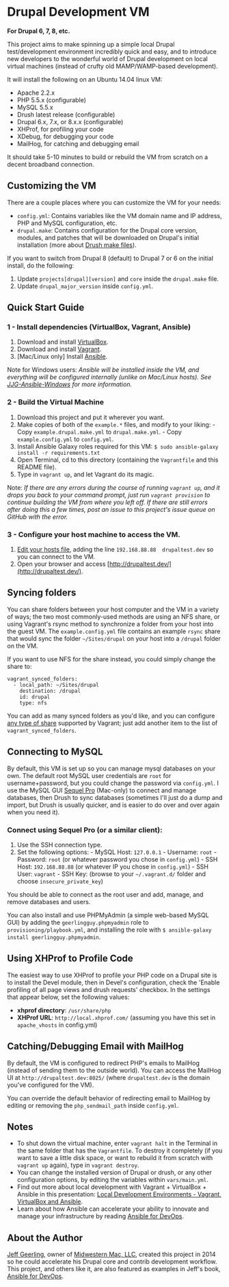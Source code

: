 # Drupal Development VM

**For Drupal 6, 7, 8, etc.**

This project aims to make spinning up a simple local Drupal test/development environment incredibly quick and easy, and to introduce new developers to the wonderful world of Drupal development on local virtual machines (instead of crufty old MAMP/WAMP-based development).

It will install the following on an Ubuntu 14.04 linux VM:

  - Apache 2.2.x
  - PHP 5.5.x (configurable)
  - MySQL 5.5.x
  - Drush latest release (configurable)
  - Drupal 6.x, 7.x, or 8.x.x (configurable)
  - XHProf, for profiling your code
  - XDebug, for debugging your code
  - MailHog, for catching and debugging email

It should take 5-10 minutes to build or rebuild the VM from scratch on a decent broadband connection.

## Customizing the VM

There are a couple places where you can customize the VM for your needs:

  - `config.yml`: Contains variables like the VM domain name and IP address, PHP and MySQL configuration, etc.
  - `drupal.make`: Contains configuration for the Drupal core version, modules, and patches that will be downloaded on Drupal's initial installation (more about [Drush make files](https://www.drupal.org/node/1432374)).

If you want to switch from Drupal 8 (default) to Drupal 7 or 6 on the initial install, do the following:

  1. Update `projects[drupal][version]` and `core` inside the `drupal.make` file.
  2. Update `drupal_major_version` inside `config.yml`.

## Quick Start Guide

### 1 - Install dependencies (VirtualBox, Vagrant, Ansible)

  1. Download and install [VirtualBox](https://www.virtualbox.org/wiki/Downloads).
  2. Download and install [Vagrant](http://www.vagrantup.com/downloads.html).
  3. [Mac/Linux only] Install [Ansible](http://docs.ansible.com/intro_installation.html).

Note for Windows users: *Ansible will be installed inside the VM, and everything will be configured internally (unlike on Mac/Linux hosts). See [JJG-Ansible-Windows](https://github.com/geerlingguy/JJG-Ansible-Windows) for more information.*

### 2 - Build the Virtual Machine

  1. Download this project and put it wherever you want.
  2. Make copies of both of the `example.*` files, and modify to your liking:
    - Copy `example.drupal.make.yml` to `drupal.make.yml`.
    - Copy `example.config.yml` to `config.yml`.
  3. Install Ansible Galaxy roles required for this VM: `$ sudo ansible-galaxy install -r requirements.txt`
  4. Open Terminal, cd to this directory (containing the `Vagrantfile` and this README file).
  5. Type in `vagrant up`, and let Vagrant do its magic.

Note: *If there are any errors during the course of running `vagrant up`, and it drops you back to your command prompt, just run `vagrant provision` to continue building the VM from where you left off. If there are still errors after doing this a few times, post an issue to this project's issue queue on GitHub with the error.*

### 3 - Configure your host machine to access the VM.

  1. [Edit your hosts file](http://www.rackspace.com/knowledge_center/article/how-do-i-modify-my-hosts-file), adding the line `192.168.88.88  drupaltest.dev` so you can connect to the VM.
  2. Open your browser and access [http://drupaltest.dev/](http://drupaltest.dev/).

## Syncing folders

You can share folders between your host computer and the VM in a variety of ways; the two most commonly-used methods are using an NFS share, or using Vagrant's rsync method to synchronize a folder from your host into the guest VM. The `example.config.yml` file contains an example `rsync` share that would sync the folder `~/Sites/drupal` on your host into a `/drupal` folder on the VM.

If you want to use NFS for the share instead, you could simply change the share to:

    vagrant_synced_folders:
      - local_path: ~/Sites/drupal
        destination: /drupal
        id: drupal
        type: nfs

You can add as many synced folders as you'd like, and you can configure [any type of share](https://docs.vagrantup.com/v2/synced-folders/index.html) supported by Vagrant; just add another item to the list of `vagrant_synced_folders`.

## Connecting to MySQL

By default, this VM is set up so you can manage mysql databases on your own. The default root MySQL user credentials are `root` for username+password, but you could change the password via `config.yml`. I use the MySQL GUI [Sequel Pro](http://www.sequelpro.com/) (Mac-only) to connect and manage databases, then Drush to sync databases (sometimes I'll just do a dump and import, but Drush is usually quicker, and is easier to do over and over again when you need it).

### Connect using Sequel Pro (or a similar client):

  1. Use the SSH connection type.
  2. Set the following options:
    - MySQL Host: `127.0.0.1`
    - Username: `root`
    - Password: `root` (or whatever password you chose in `config.yml`)
    - SSH Host: `192.168.88.88` (or whatever IP you chose in `config.yml`)
    - SSH User: `vagrant`
    - SSH Key: (browse to your `~/.vagrant.d/` folder and choose `insecure_private_key`)

You should be able to connect as the root user and add, manage, and remove databases and users.

You can also install and use PHPMyAdmin (a simple web-based MySQL GUI) by adding the `geerlingguy.phpmyadmin` role to `provisioning/playbook.yml`, and installing the role with `$ ansible-galaxy install geerlingguy.phpmyadmin`.

## Using XHProf to Profile Code

The easiest way to use XHProf to profile your PHP code on a Drupal site is to install the Devel module, then in Devel's configuration, check the 'Enable profiling of all page views and drush requests' checkbox. In the settings that appear below, set the following values:

  - **xhprof directory**: `/usr/share/php`
  - **XHProf URL**: `http://local.xhprof.com/` (assuming you have this set in `apache_vhosts` in config.yml)

## Catching/Debugging Email with MailHog

By default, the VM is configured to redirect PHP's emails to MailHog (instead of sending them to the outside world). You can access the MailHog UI at `http://drupaltest.dev:8025/` (where `drupaltest.dev` is the domain you've configured for the VM).

You can override the default behavior of redirecting email to MailHog by editing or removing the `php_sendmail_path` inside `config.yml`.

## Notes

  - To shut down the virtual machine, enter `vagrant halt` in the Terminal in the same folder that has the `Vagrantfile`. To destroy it completely (if you want to save a little disk space, or want to rebuild it from scratch with `vagrant up` again), type in `vagrant destroy`.
  - You can change the installed version of Drupal or drush, or any other configuration options, by editing the variables within `vars/main.yml`.
  - Find out more about local development with Vagrant + VirtualBox + Ansible in this presentation: [Local Development Environments - Vagrant, VirtualBox and Ansible](http://www.slideshare.net/geerlingguy/local-development-on-virtual-machines-vagrant-virtualbox-and-ansible).
  - Learn about how Ansible can accelerate your ability to innovate and manage your infrastructure by reading [Ansible for DevOps](https://leanpub.com/ansible-for-devops).

## About the Author

[Jeff Geerling](http://jeffgeerling.com/), owner of [Midwestern Mac, LLC](http://www.midwesternmac.com/), created this project in 2014 so he could accelerate his Drupal core and contrib development workflow. This project, and others like it, are also featured as examples in Jeff's book, [Ansible for DevOps](https://leanpub.com/ansible-for-devops).
